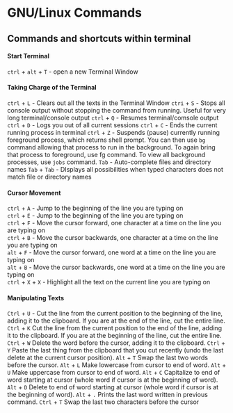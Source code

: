 # GNU/Linux Commands

## Commands and shortcuts within terminal

#### Start Terminal

`ctrl` + `alt` + `T` - open a new Terminal Window


#### Taking Charge of the Terminal

`ctrl` + `L` - Clears out all the texts in the Terminal Window
`ctri` + `S` - Stops all console output without stopping the command from running. Useful for very long terminal/console output
`ctrl` + `Q` - Resumes terminal/comsole output
`ctrl` + `D` - Logs you out of all current sessions
`ctrl` + `C` - Ends the current running process in terminal
`ctrl` + `Z` -  Suspends (pause) currently running foreground process, which returns shell prompt. You can
then use `bg` command allowing that process to run in the background. To again bring that process to
foreground, use fg command. To view all background processes, use `jobs` command.
`Tab` - Auto-complete files and directory names
`Tab` + `Tab` - DIsplays all possibilities when typed characters does not match file or directory names


#### Cursor Movement

`ctrl` + `A` - Jump to the beginning of the line you are typing on <br>
`ctrl` + `E` - Jump to the beginning of the line you are typing on <br>
`ctrl` + `F` - Move the cursor forward, one character at a time on the line you are typing on <br>
`ctrl` + `B` - Move the cursor backwards, one character at a time on the line you are typing on <br>
`alt` + `F` - Move the cursor forward, one word at a time on the line you are typing on <br>
`alt` + `B` - Move the cursor backwards, one word at a time on the line you are typing on <br>
`ctrl` + `X` + `X` - Highlight all the text on the current line you are typing on <br>


#### Manipulating Texts

 `Ctrl` + `U` -  Cut the line from the current position to the beginning of the line, adding it to the clipboard. If you are at the end of the line, cut the entire line.
 `Ctrl` + `K`  Cut the line from the current position to the end of the line, adding it to the clipboard. If you are at the beginning of the line, cut the entire line.
 `Ctrl` + `W`  Delete the word before the cursor, adding it to the clipboard.
 `Ctrl` + `Y`  Paste the last thing from the clipboard that you cut recently (undo the last delete at the current cursor position).
 `Alt` + `T`  Swap the last two words before the cursor.
 `Alt` + `L`  Make lowercase from cursor to end of word.
 `Alt` + `U`  Make uppercase from cursor to end of word.
 `Alt` + `C`  Capitalize to end of word starting at cursor (whole word if cursor is at the beginning of word).
 `Alt` + `D`  Delete to end of word starting at cursor (whole word if cursor is at the beginning of word).
 `Alt` + `.`  Prints the last word written in previous command.
 `Ctrl` + `T`  Swap the last two characters before the cursor
 
